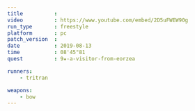 ```yaml
---
title          :
video          : https://www.youtube.com/embed/2D5uFWEW90g
run_type       : freestyle
platform       : pc
patch_version  : 
date           : 2019-08-13
time           : 08'45"81
quest          : 9★-a-visitor-from-eorzea

runners:
    - tritran

weapons:
    - bow
---
```

